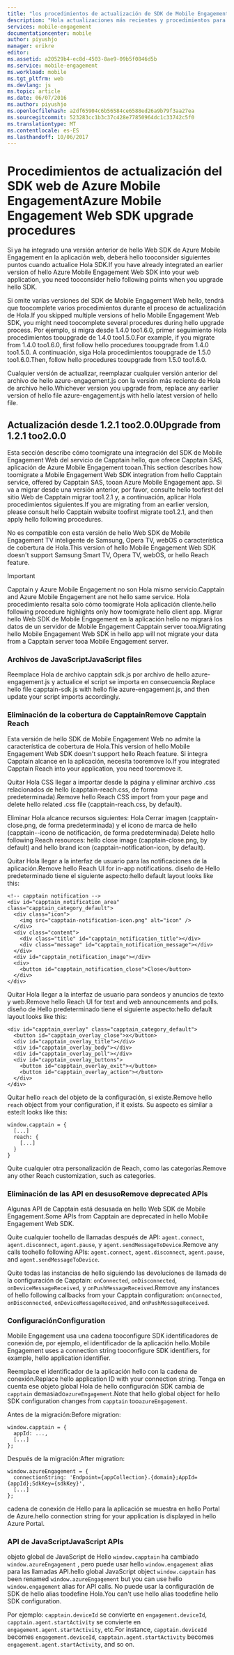 ```yaml
---
title: "los procedimientos de actualización de SDK de Mobile Engagement Web aaaAzure | Documentos de Microsoft"
description: "Hola actualizaciones más recientes y procedimientos para hello Web SDK de Azure Mobile Engagement"
services: mobile-engagement
documentationcenter: mobile
author: piyushjo
manager: erikre
editor: 
ms.assetid: a20529b4-ec8d-4503-8ae9-09b5f0846d5b
ms.service: mobile-engagement
ms.workload: mobile
ms.tgt_pltfrm: web
ms.devlang: js
ms.topic: article
ms.date: 06/07/2016
ms.author: piyushjo
ms.openlocfilehash: a2df65904c6b56584ce6588ed26a9b79f3aa27ea
ms.sourcegitcommit: 523283cc1b3c37c428e77850964dc1c33742c5f0
ms.translationtype: MT
ms.contentlocale: es-ES
ms.lasthandoff: 10/06/2017
---
```

# <a name="azure-mobile-engagement-web-sdk-upgrade-procedures"></a><span data-ttu-id="09d5b-103">Procedimientos de actualización del SDK web de Azure Mobile Engagement</span><span class="sxs-lookup"><span data-stu-id="09d5b-103">Azure Mobile Engagement Web SDK upgrade procedures</span></span>
<span data-ttu-id="09d5b-104">Si ya ha integrado una versión anterior de hello Web SDK de Azure Mobile Engagement en la aplicación web, deberá hello tooconsider siguientes puntos cuando actualice Hola SDK.</span><span class="sxs-lookup"><span data-stu-id="09d5b-104">If you have already integrated an earlier version of hello Azure Mobile Engagement Web SDK into your web application, you need tooconsider hello following points when you upgrade hello SDK.</span></span>

<span data-ttu-id="09d5b-105">Si omite varias versiones del SDK de Mobile Engagement Web hello, tendrá que toocomplete varios procedimientos durante el proceso de actualización de Hola.</span><span class="sxs-lookup"><span data-stu-id="09d5b-105">If you skipped multiple versions of hello Mobile Engagement Web SDK, you might need toocomplete several procedures during hello upgrade process.</span></span> <span data-ttu-id="09d5b-106">Por ejemplo, si migra desde 1.4.0 too1.6.0, primer seguimiento Hola procedimientos tooupgrade de 1.4.0 too1.5.0.</span><span class="sxs-lookup"><span data-stu-id="09d5b-106">For example, if you migrate from 1.4.0 too1.6.0, first follow hello procedures tooupgrade from 1.4.0 too1.5.0.</span></span> <span data-ttu-id="09d5b-107">A continuación, siga Hola procedimientos tooupgrade de 1.5.0 too1.6.0.</span><span class="sxs-lookup"><span data-stu-id="09d5b-107">Then, follow hello procedures tooupgrade from 1.5.0 too1.6.0.</span></span>

<span data-ttu-id="09d5b-108">Cualquier versión de actualizar, reemplazar cualquier versión anterior del archivo de hello azure-engagement.js con la versión más reciente de Hola de archivo hello.</span><span class="sxs-lookup"><span data-stu-id="09d5b-108">Whichever version you upgrade from, replace any earlier version of hello file azure-engagement.js with hello latest version of hello file.</span></span>

## <a name="upgrade-from-121-too200"></a><span data-ttu-id="09d5b-109">Actualización desde 1.2.1 too2.0.0</span><span class="sxs-lookup"><span data-stu-id="09d5b-109">Upgrade from 1.2.1 too2.0.0</span></span>
<span data-ttu-id="09d5b-110">Esta sección describe cómo toomigrate una integración del SDK de Mobile Engagement Web del servicio de Capptain hello, que ofrece Capptain SAS, aplicación de Azure Mobile Engagement tooan.</span><span class="sxs-lookup"><span data-stu-id="09d5b-110">This section describes how toomigrate a Mobile Engagement Web SDK integration from hello Capptain service, offered by Capptain SAS, tooan Azure Mobile Engagement app.</span></span> <span data-ttu-id="09d5b-111">Si va a migrar desde una versión anterior, por favor, consulte hello toofirst del sitio Web de Capptain migrar too1.2.1 y, a continuación, aplicar Hola procedimientos siguientes.</span><span class="sxs-lookup"><span data-stu-id="09d5b-111">If you are migrating from an earlier version, please consult hello Capptain website toofirst migrate too1.2.1, and then apply hello following procedures.</span></span>

<span data-ttu-id="09d5b-112">No es compatible con esta versión de hello Web SDK de Mobile Engagement TV inteligente de Samsung, Opera TV, webOS o característica de cobertura de Hola.</span><span class="sxs-lookup"><span data-stu-id="09d5b-112">This version of hello Mobile Engagement Web SDK doesn't support Samsung Smart TV, Opera TV, webOS, or hello Reach feature.</span></span>

> [!IMPORTANT]
> <span data-ttu-id="09d5b-113">Capptain y Azure Mobile Engagement no son Hola mismo servicio.</span><span class="sxs-lookup"><span data-stu-id="09d5b-113">Capptain and Azure Mobile Engagement are not hello same service.</span></span> <span data-ttu-id="09d5b-114">Hola procedimiento resalta solo cómo toomigrate Hola aplicación cliente.</span><span class="sxs-lookup"><span data-stu-id="09d5b-114">hello following procedure highlights only how toomigrate hello client app.</span></span> <span data-ttu-id="09d5b-115">Migrar hello Web SDK de Mobile Engagement en la aplicación hello no migrará los datos de un servidor de Mobile Engagement Capptain server tooa.</span><span class="sxs-lookup"><span data-stu-id="09d5b-115">Migrating hello Mobile Engagement Web SDK in hello app will not migrate your data from a Capptain server tooa Mobile Engagement server.</span></span>
> 
> 

### <a name="javascript-files"></a><span data-ttu-id="09d5b-116">Archivos de JavaScript</span><span class="sxs-lookup"><span data-stu-id="09d5b-116">JavaScript files</span></span>
<span data-ttu-id="09d5b-117">Reemplace Hola de archivo capptain sdk.js por archivo de hello azure-engagement.js y actualice el script se importa en consecuencia.</span><span class="sxs-lookup"><span data-stu-id="09d5b-117">Replace hello file capptain-sdk.js with hello file azure-engagement.js, and then update your script imports accordingly.</span></span>

### <a name="remove-capptain-reach"></a><span data-ttu-id="09d5b-118">Eliminación de la cobertura de Capptain</span><span class="sxs-lookup"><span data-stu-id="09d5b-118">Remove Capptain Reach</span></span>
<span data-ttu-id="09d5b-119">Esta versión de hello SDK de Mobile Engagement Web no admite la característica de cobertura de Hola.</span><span class="sxs-lookup"><span data-stu-id="09d5b-119">This version of hello Mobile Engagement Web SDK doesn't support hello Reach feature.</span></span> <span data-ttu-id="09d5b-120">Si integra Capptain alcance en la aplicación, necesita tooremove lo.</span><span class="sxs-lookup"><span data-stu-id="09d5b-120">If you integrated Capptain Reach into your application, you need tooremove it.</span></span>

<span data-ttu-id="09d5b-121">Quitar Hola CSS llegar a importar desde la página y eliminar archivo .css relacionados de hello (capptain-reach.css, de forma predeterminada).</span><span class="sxs-lookup"><span data-stu-id="09d5b-121">Remove hello Reach CSS import from your page and delete hello related .css file (capptain-reach.css, by default).</span></span>

<span data-ttu-id="09d5b-122">Eliminar Hola alcance recursos siguientes: Hola Cerrar imagen (capptain-close.png, de forma predeterminada) y el icono de marca de hello (capptain--icono de notificación, de forma predeterminada).</span><span class="sxs-lookup"><span data-stu-id="09d5b-122">Delete hello following Reach resources: hello close image (capptain-close.png, by default) and hello brand icon (capptain-notification-icon, by default).</span></span>

<span data-ttu-id="09d5b-123">Quitar Hola llegar a la interfaz de usuario para las notificaciones de la aplicación.</span><span class="sxs-lookup"><span data-stu-id="09d5b-123">Remove hello Reach UI for in-app notifications.</span></span> <span data-ttu-id="09d5b-124">diseño de Hello predeterminado tiene el siguiente aspecto:</span><span class="sxs-lookup"><span data-stu-id="09d5b-124">hello default layout looks like this:</span></span>

    <!-- capptain notification -->
    <div id="capptain_notification_area" class="capptain_category_default">
      <div class="icon">
        <img src="capptain-notification-icon.png" alt="icon" />
      </div>
      <div class="content">
        <div class="title" id="capptain_notification_title"></div>
        <div class="message" id="capptain_notification_message"></div>
      </div>
      <div id="capptain_notification_image"></div>
      <div>
        <button id="capptain_notification_close">Close</button>
      </div>
    </div>

<span data-ttu-id="09d5b-125">Quitar Hola llegar a la interfaz de usuario para sondeos y anuncios de texto y web.</span><span class="sxs-lookup"><span data-stu-id="09d5b-125">Remove hello Reach UI for text and web announcements and polls.</span></span> <span data-ttu-id="09d5b-126">diseño de Hello predeterminado tiene el siguiente aspecto:</span><span class="sxs-lookup"><span data-stu-id="09d5b-126">hello default layout looks like this:</span></span>

    <div id="capptain_overlay" class="capptain_category_default">
      <button id="capptain_overlay_close">x</button>
      <div id="capptain_overlay_title"></div>
      <div id="capptain_overlay_body"></div>
      <div id="capptain_overlay_poll"></div>
      <div id="capptain_overlay_buttons">
        <button id="capptain_overlay_exit"></button>
        <button id="capptain_overlay_action"></button>
      </div>
    </div>

<span data-ttu-id="09d5b-127">Quitar hello `reach` del objeto de la configuración, si existe.</span><span class="sxs-lookup"><span data-stu-id="09d5b-127">Remove hello `reach` object from your configuration, if it exists.</span></span> <span data-ttu-id="09d5b-128">Su aspecto es similar a este:</span><span class="sxs-lookup"><span data-stu-id="09d5b-128">It looks like this:</span></span>

    window.capptain = {
      [...]
      reach: {
        [...]
      }
    }

<span data-ttu-id="09d5b-129">Quite cualquier otra personalización de Reach, como las categorías.</span><span class="sxs-lookup"><span data-stu-id="09d5b-129">Remove any other Reach customization, such as categories.</span></span>

### <a name="remove-deprecated-apis"></a><span data-ttu-id="09d5b-130">Eliminación de las API en desuso</span><span class="sxs-lookup"><span data-stu-id="09d5b-130">Remove deprecated APIs</span></span>
<span data-ttu-id="09d5b-131">Algunas API de Capptain está desusada en hello Web SDK de Mobile Engagement.</span><span class="sxs-lookup"><span data-stu-id="09d5b-131">Some APIs from Capptain are deprecated in hello Mobile Engagement Web SDK.</span></span>

<span data-ttu-id="09d5b-132">Quite cualquier toohello de llamadas después de API: `agent.connect`, `agent.disconnect`, `agent.pause`, y `agent.sendMessageToDevice`.</span><span class="sxs-lookup"><span data-stu-id="09d5b-132">Remove any calls toohello following APIs: `agent.connect`, `agent.disconnect`, `agent.pause`, and `agent.sendMessageToDevice`.</span></span>

<span data-ttu-id="09d5b-133">Quite todas las instancias de hello siguiendo las devoluciones de llamada de la configuración de Capptain: `onConnected`, `onDisconnected`, `onDeviceMessageReceived`, y `onPushMessageReceived`.</span><span class="sxs-lookup"><span data-stu-id="09d5b-133">Remove any instances of hello following callbacks from your Capptain configuration: `onConnected`, `onDisconnected`, `onDeviceMessageReceived`, and `onPushMessageReceived`.</span></span>

### <a name="configuration"></a><span data-ttu-id="09d5b-134">Configuración</span><span class="sxs-lookup"><span data-stu-id="09d5b-134">Configuration</span></span>
<span data-ttu-id="09d5b-135">Mobile Engagement usa una cadena tooconfigure SDK identificadores de conexión de, por ejemplo, el identificador de la aplicación hello.</span><span class="sxs-lookup"><span data-stu-id="09d5b-135">Mobile Engagement uses a connection string tooconfigure SDK identifiers, for example, hello application identifier.</span></span>

<span data-ttu-id="09d5b-136">Reemplace el identificador de la aplicación hello con la cadena de conexión.</span><span class="sxs-lookup"><span data-stu-id="09d5b-136">Replace hello application ID with your connection string.</span></span> <span data-ttu-id="09d5b-137">Tenga en cuenta ese objeto global Hola de hello configuración SDK cambia de `capptain` demasiado`azureEngagement`.</span><span class="sxs-lookup"><span data-stu-id="09d5b-137">Note that hello global object for hello SDK configuration changes from `capptain` too`azureEngagement`.</span></span>

<span data-ttu-id="09d5b-138">Antes de la migración:</span><span class="sxs-lookup"><span data-stu-id="09d5b-138">Before migration:</span></span>

    window.capptain = {
      appId: ...,
      [...]
    };

<span data-ttu-id="09d5b-139">Después de la migración:</span><span class="sxs-lookup"><span data-stu-id="09d5b-139">After migration:</span></span>

    window.azureEngagement = {
      connectionString: 'Endpoint={appCollection}.{domain};AppId={appId};SdkKey={sdkKey}',
      [...]
    };

<span data-ttu-id="09d5b-140">cadena de conexión de Hello para la aplicación se muestra en hello Portal de Azure.</span><span class="sxs-lookup"><span data-stu-id="09d5b-140">hello connection string for your application is displayed in hello Azure Portal.</span></span>

### <a name="javascript-apis"></a><span data-ttu-id="09d5b-141">API de JavaScript</span><span class="sxs-lookup"><span data-stu-id="09d5b-141">JavaScript APIs</span></span>
<span data-ttu-id="09d5b-142">objeto global de JavaScript de Hello `window.capptain` ha cambiado `window.azureEngagement` , pero puede usar hello `window.engagement` alias para las llamadas API.</span><span class="sxs-lookup"><span data-stu-id="09d5b-142">hello global JavaScript object `window.capptain` has been renamed `window.azureEngagement` but you can use hello `window.engagement` alias for API calls.</span></span> <span data-ttu-id="09d5b-143">No puede usar la configuración de SDK de hello alias toodefine Hola.</span><span class="sxs-lookup"><span data-stu-id="09d5b-143">You can't use hello alias toodefine hello SDK configuration.</span></span>

<span data-ttu-id="09d5b-144">Por ejemplo: `capptain.deviceId` se convierte en `engagement.deviceId`, `capptain.agent.startActivity` se convierte en `engagement.agent.startActivity`, etc.</span><span class="sxs-lookup"><span data-stu-id="09d5b-144">For instance, `capptain.deviceId` becomes `engagement.deviceId`, `capptain.agent.startActivity` becomes `engagement.agent.startActivity`, and so on.</span></span>

